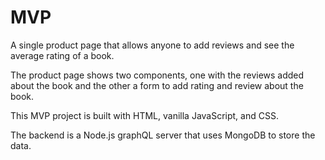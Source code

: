 # MVP

A single product page that allows anyone to add reviews and see the average rating of a book.

The product page shows two components, one with the reviews added about the book and the other a form to add rating and review about the book.

This MVP project is built with HTML, vanilla JavaScript, and CSS.

The backend is a Node.js graphQL server that uses MongoDB to store the data.
